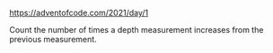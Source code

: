 https://adventofcode.com/2021/day/1

Count the number of times a depth measurement increases from the previous measurement.
